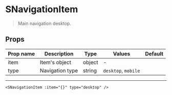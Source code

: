 # SNavigationItem

> Main navigation desktop.

## Props

| Prop name | Description     | Type   | Values              | Default |
| --------- | --------------- | ------ | ------------------- | ------- |
| item      | Item's object   | object | -                   |         |
| type      | Navigation type | string | `desktop`, `mobile` |         |

---

```vue live
<SNavigationItem :item="{}" type="desktop" />
```
